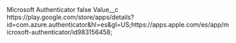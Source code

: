 <?xml version="1.0" encoding="UTF-8"?>
<CustomMetadata xmlns="http://soap.sforce.com/2006/04/metadata" xmlns:xsi="http://www.w3.org/2001/XMLSchema-instance" xmlns:xsd="http://www.w3.org/2001/XMLSchema">
    <label>Microsoft Authenticator</label>
    <protected>false</protected>
    <values>
        <field>Value__c</field>
        <value xsi:type="xsd:string">https://play.google.com/store/apps/details?id=com.azure.authenticator&amp;hl=es&amp;gl=US;https://apps.apple.com/es/app/microsoft-authenticator/id983156458;</value>
    </values>
</CustomMetadata>
